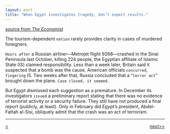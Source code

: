 ```yaml
---
layout: post
title: "When Egypt investigates tragedy, don’t expect results."
---
```


[source from <em>The Economist</em>][link]


The tourism-dependent `nation` rarely provides clarity in cases of murdered foreigners.

`Hours after` a Russian airliner—Metrojet flight 9268—crashed in the Sinai Peninsula last October, killing 224 people, the Egyptian affiliate of Islamic State (IS) claimed responsibility. Less than a week later, Britain said it suspected that a bomb was the cause. American officials `concurred`, `fingering` IS. Two weeks after that, Russia concluded that a “`terror act`” brought down the plane. `Case closed, it seemed`.

But Egypt dismissed each suggestion as a premature. In December its investigators `issued` a preliminary report stating that there was no evidence of terrorist activity or a security failure. They still have not produced a final report (publicly, at least). Only in February did Egypt’s president, Abdel-Fattah al-Sisi, obliquely admit that the crash was an act of terrorism.


********************************************


<div style="position: relative;"><div><a href="http://ningtian.github.io/blogs/2016/05/29/ning-tian-launched"><<previous</a></div><div style="position: absolute; right: 0px; top: 0px;"><a href="http://ningtian.github.io/blogs/2016/05/31/ning-tian-launched">next>></a></div></div>



[link]: http://www.economist.com/news/middle-east-and-africa/21699716-tourism-dependent-nation-rarely-provides-clarity-cases-murdered
